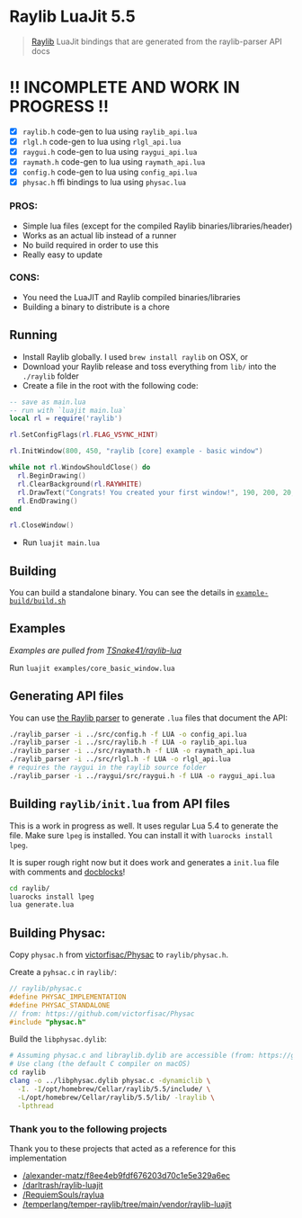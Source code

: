 Raylib LuaJit 5.5
=================

> [Raylib](https://www.raylib.com) LuaJit bindings that are generated from the raylib-parser API docs

# !! INCOMPLETE AND WORK IN PROGRESS !!

- [x] `raylib.h` code-gen to lua using `raylib_api.lua`
- [x] `rlgl.h` code-gen to lua using `rlgl_api.lua`
- [x] `raygui.h` code-gen to lua using `raygui_api.lua`
- [x] `raymath.h` code-gen to lua using `raymath_api.lua`
- [x] `config.h` code-gen to lua using `config_api.lua`
- [x] `physac.h` ffi bindings to lua using `physac.lua`

### PROS:

- Simple lua files (except for the compiled Raylib binaries/libraries/header)
- Works as an actual lib instead of a runner
- No build required in order to use this
- Really easy to update

### CONS:

- You need the LuaJIT and Raylib compiled binaries/libraries
- Building a binary to distribute is a chore

## Running

- Install Raylib globally. I used `brew install raylib` on OSX, or
- Download your Raylib release and toss everything from `lib/` into the `./raylib` folder
- Create a file in the root with the following code:

```lua
-- save as main.lua
-- run with `luajit main.lua`
local rl = require('raylib')

rl.SetConfigFlags(rl.FLAG_VSYNC_HINT)

rl.InitWindow(800, 450, "raylib [core] example - basic window")

while not rl.WindowShouldClose() do
  rl.BeginDrawing()
  rl.ClearBackground(rl.RAYWHITE)
  rl.DrawText("Congrats! You created your first window!", 190, 200, 20, rl.LIGHTGRAY)
  rl.EndDrawing()
end

rl.CloseWindow()

```

- Run `luajit main.lua`

## Building

You can build a standalone binary. You can see the details in [`example-build/build.sh`](example-build/build.sh)

## Examples

*Examples are pulled from [TSnake41/raylib-lua](https://github.com/TSnake41/raylib-lua/tree/master/examples)*

Run `luajit examples/core_basic_window.lua`

## Generating API files

You can use [the Raylib parser](https://github.com/raysan5/raylib/tree/master/parser) to generate `.lua` files that document the API:

```sh
./raylib_parser -i ../src/config.h -f LUA -o config_api.lua
./raylib_parser -i ../src/raylib.h -f LUA -o raylib_api.lua
./raylib_parser -i ../src/raymath.h -f LUA -o raymath_api.lua
./raylib_parser -i ../src/rlgl.h -f LUA -o rlgl_api.lua
# requires the raygui in the raylib source folder
./raylib_parser -i ../raygui/src/raygui.h -f LUA -o raygui_api.lua
```

## Building `raylib/init.lua` from API files

This is a work in progress as well. It uses regular Lua 5.4 to generate the file. Make sure `lpeg` is installed. You can install it with `luarocks install lpeg`.

It is super rough right now but it does work and generates a `init.lua` file with comments and [docblocks](https://stevedonovan.github.io/ldoc/manual/doc.md.html)!

```sh
cd raylib/
luarocks install lpeg
lua generate.lua
```

## Building Physac:

Copy `physac.h` from [victorfisac/Physac](https://github.com/victorfisac/Physac) to `raylib/physac.h`.

Create a `pyhsac.c` in `raylib/`:

```c
// raylib/physac.c
#define PHYSAC_IMPLEMENTATION
#define PHYSAC_STANDALONE
// from: https://github.com/victorfisac/Physac
#include "physac.h"
```

Build the `libphysac.dylib`:

```sh
# Assuming physac.c and libraylib.dylib are accessible (from: https://github.com/victorfisac/Physac)
# Use clang (the default C compiler on macOS)
cd raylib
clang -o ../libphysac.dylib physac.c -dynamiclib \
  -I. -I/opt/homebrew/Cellar/raylib/5.5/include/ \
  -L/opt/homebrew/Cellar/raylib/5.5/lib/ -lraylib \
  -lpthread
```

### Thank you to the following projects

Thank you to these projects that acted as a reference for this implementation

- [/alexander-matz/f8ee4eb9fdf676203d70c1e5e329a6ec](https://gist.github.com/alexander-matz/f8ee4eb9fdf676203d70c1e5e329a6ec)
- [/darltrash/raylib-luajit](https://github.com/darltrash/raylib-luajit)
- [/RequiemSouls/raylua](https://github.com/RequiemSouls/raylua)
- [/temperlang/temper-raylib/tree/main/vendor/raylib-luajit](https://github.com/temperlang/temper-raylib/tree/main/vendor/raylib-luajit)